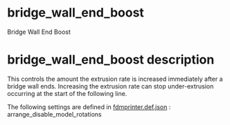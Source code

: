 
# bridge_wall_end_boost
Bridge Wall End Boost


# bridge_wall_end_boost description
This controls the amount the extrusion rate is increased immediately after a bridge wall ends. Increasing the extrusion rate can stop under-extrusion occurring at the start of the following line.

The following settings are defined in [fdmprinter.def.json](https://github.com/smartavionics/Cura/blob/mb-master/resources/definitions/fdmprinter.def.json) : arrange_disable_model_rotations